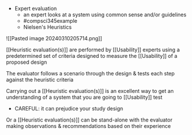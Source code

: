 - Expert evaluation
	- an expert looks at a system using common sense and/or guidelines
	- #compsci345example 
	- Nielsen's Heuristics

![[Pasted image 20240310205714.png]]

[[Heuristic evaluation(s)]] are performed by [[Usability]] experts using a predetermined set of criteria designed to measure the [[Usability]] of a proposed design

The evaluator follows a scenario through the design & tests each step against the heuristic criteria

Carrying out a [[Heuristic evaluation(s)]] is an excellent way to get an understanding of a system that you are going to [[Usability]] test
- CAREFUL: it can prejudice your study design

Or a [[Heuristic evaluation(s)]] can be stand-alone with the evaluator making observations & recommendations based on their experience